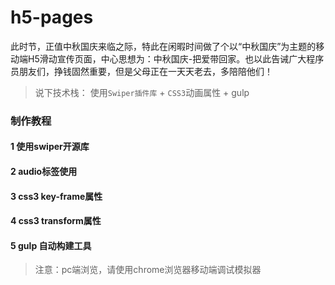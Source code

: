 # h5-pages

此时节，正值中秋国庆来临之际，特此在闲暇时间做了个以“中秋国庆”为主题的移动端H5滑动宣传页面，中心思想为：中秋国庆-把爱带回家。也以此告诫广大程序员朋友们，挣钱固然重要，但是父母正在一天天老去，多陪陪他们！

> 说下技术栈： 使用`Swiper插件库` + `CSS3`动画属性 + gulp

### 制作教程


#### 1 使用swiper开源库

#### 2 audio标签使用

#### 3 css3 key-frame属性

#### 4 css3 transform属性

#### 5 gulp 自动构建工具

> 注意：pc端浏览，请使用chrome浏览器移动端调试模拟器



